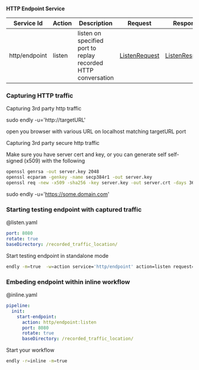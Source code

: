 **HTTP Endpoint Service**

| Service Id | Action | Description | Request | Response |
| --- | --- | --- | --- | --- | 
| http/endpoint | listen | listen on specified port to replay recorded HTTP conversation | [ListenRequest](service_contract.go) | [ListenResponse](service_contract.go) | 




### Capturing HTTP traffic

Capturing 3rd party http traffic

 sudo endly -u='http://targetURL'

 open you browser with various URL on localhost matching targetURL port
 

Capturing 3rd party secure http traffic

Make sure you have server cert and key, or you can generate self self-signed (x509) with the following

```bash
openssl genrsa -out server.key 2048
openssl ecparam -genkey -name secp384r1 -out server.key
openssl req -new -x509 -sha256 -key server.key -out server.crt -days 3650
```

sudo endly -u='https://some.domain.com'


### Starting testing endpoint with captured traffic

@listen.yaml

```yaml
port: 8080
rotate: true
baseDirectory: /recorded_traffic_location/
```

Start testing endpoint in standalone mode

```bash
endly -m=true  -w=action service='http/endpoint' action=listen request=@listen.yaml 
```

### Embeding endpoint within inline workflow

@inline.yaml

```yaml
pipeline:
  init:
    start-endpoint:
      action: http/endpoint:listen
      port: 8080
      rotate: true
      baseDirectory: /recorded_traffic_location/

```

Start your workflow

```bash
endly -r=inline -m=true
```

